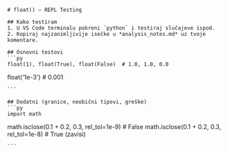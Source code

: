     # float() — REPL Testing

    ## Kako testiram
    1. U VS Code terminalu pokreni `python` i testiraj slučajeve ispod.
    2. Kopiraj najzanimljivije isečke u *analysis_notes.md* uz tvoje komentare.

    ## Osnovni testovi
    ```py
    float(1), float(True), float(False)  # 1.0, 1.0, 0.0
float('1e-3')                        # 0.001

    ```

    ## Dodatni (granice, neobični tipovi, greške)
    ```py
    import math
math.isclose(0.1 + 0.2, 0.3, rel_tol=1e-9)   # False
math.isclose(0.1 + 0.2, 0.3, rel_tol=1e-8)   # True (zavisi)

    ```

